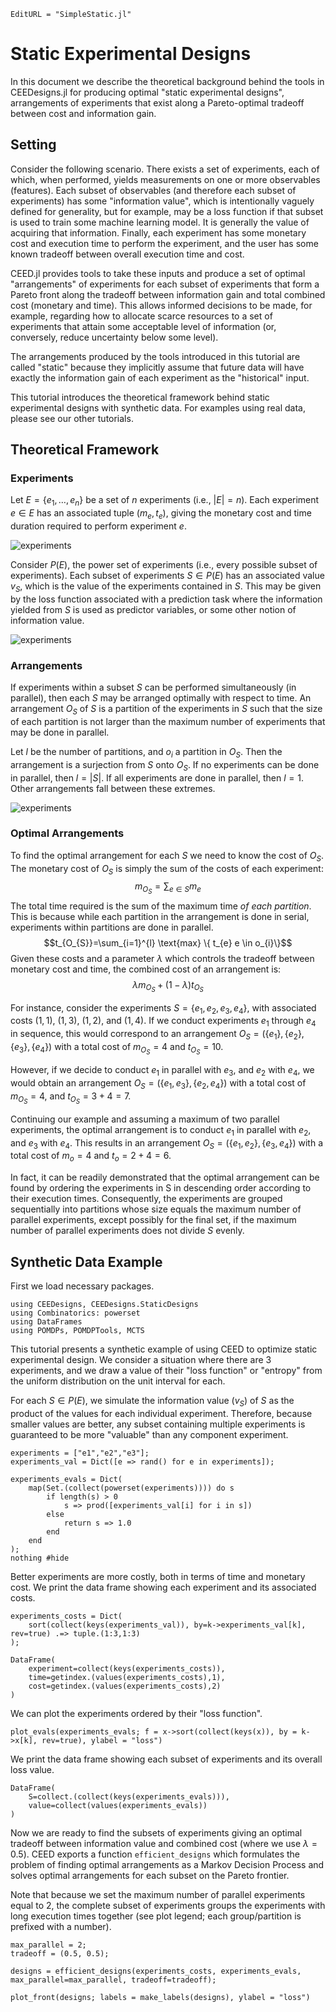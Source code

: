 ```@meta
EditURL = "SimpleStatic.jl"
```

# Static Experimental Designs

In this document we describe the theoretical background behind the tools in CEEDesigns.jl for producing optimal "static experimental designs",
arrangements of experiments that exist along a Pareto-optimal tradeoff between cost and information gain.

## Setting

Consider the following scenario. There exists a set of experiments, each of which, when performed, yields
measurements on one or more observables (features). Each subset of observables (and therefore each subset of experiments)
has some "information value", which is intentionally vaguely defined for generality, but for example, may be
a loss function if that subset is used  to train some machine learning model. It is generally the value of acquiring that information.
Finally, each experiment has some monetary cost and execution time to perform the experiment, and
the user has some known tradeoff between overall execution time and cost.

CEED.jl provides tools to take these inputs and produce a set of optimal "arrangements" of experiments for each
subset of experiments that form a Pareto front along the tradeoff between information gain and total combined cost
(monetary and time). This allows informed decisions to be made, for example, regarding how to allocate scarce
resources to a set of experiments that attain some acceptable level of information (or, conversely, reduce
uncertainty below some level).

The arrangements produced by the tools introduced in this tutorial are called "static" because they implicitly
assume that future data will have exactly the information gain of each experiment as the "historical" input.

This tutorial introduces the theoretical framework behind static experimental designs with synthetic data.
For examples using real data, please see our other tutorials.

## Theoretical Framework

### Experiments

Let $E = \{ e_1, \ldots, e_n\}$ be a set of $n$ experiments (i.e., $|E|=n$). Each experiment $e \in E$ has an
associated tuple $(m_{e},t_{e})$, giving the monetary cost and time duration required to perform experiment $e$.

![experiments](assets/static_experiments.png)

Consider $P(E)$, the power set of experiments (i.e., every possible subset of experiments). Each subset of
experiments $S\in P(E)$ has an associated value $v_{S}$, which is the value of the experiments contained in $S$.
This may be given by the loss function associated with a prediction task where the information yielded from $S$
is used as predictor variables, or some other notion of information value.

![experiments](assets/static_powerset.png)

### Arrangements

If experiments within a subset $S$ can be performed simultaneously (in parallel), then each $S$ may be arranged
optimally with respect to time. An arrangement $O_{S}$ of $S$ is a partition of the experiments in $S$ such that
the size of each partition is not larger than the maximum number of experiments that may be done in parallel.

Let $l$ be the number of partitions, and $o_{i}$ a partition in $O_{S}$. Then the arrangement is a surjection from $S$
onto $O_{S}$. If no experiments can be done in parallel, then $l=|S|$. If all experiments are done in parallel, then
$l=1$. Other arrangements fall between these extremes.

![experiments](assets/static_arrangement.png)

### Optimal Arrangements

To find the optimal arrangement for each $S$ we need to know the cost of $O_{S}$. The monetary cost of $O_{S}$ is simply
the sum of the costs of each experiment:
$$m_{O_{S}}=\sum_{e\in S} m_{e}$$
The total time required is the sum of the maximum time *of each partition*. This is because while each partition in the
arrangement is done in serial, experiments within partitions are done in parallel.
$$t_{O_{S}}=\sum_{i=1}^{l} \text{max} \{ t_{e} e \in o_{i}\}$$
Given these costs and a parameter $\lambda$ which controls the tradeoff between monetary cost and time, the combined
cost of an arrangement is:
$$\lambda m_{O_{S}} + (1-\lambda) t_{O_{S}}$$

For instance, consider the experiments $S = \{e_{1},e_{2},e_{3},e_{4}\}$, with associated costs $(1, 1)$, $(1, 3)$, $(1, 2)$, and $(1, 4)$.
If we conduct experiments $e_1$ through $e_4$ in sequence, this would correspond to an arrangement
$O_{S} = (\{ e_1 \}, \{ e_2 \}, \{ e_3 \}, \{ e_4 \})$ with a total cost of $m_{O_{S}} = 4$ and $t_{O_{S}} = 10$.

However, if we decide to conduct $e_1$ in parallel with $e_3$, and $e_2$ with $e_4$, we would obtain an arrangement
$O_{S} = (\{ e_1, e_3 \}, \{ e_2, e_4 \})$ with a total cost of $m_{O_{S}} = 4$, and $t_{O_{S}} = 3 + 4 = 7$.

Continuing our example and assuming a maximum of two parallel experiments, the optimal arrangement is to conduct
$e_1$ in parallel with $e_2$, and $e_3$ with $e_4$. This results in an arrangement $O_{S} = (\{ e_1, e_2 \}, \{ e_3, e_4 \})$ with a total cost of $m_o = 4$ and $t_o = 2 + 4 = 6$.

In fact, it can be readily demonstrated that the optimal arrangement can be found by ordering the experiments in
S in descending order according to their execution times. Consequently, the experiments are grouped sequentially
into partitions whose size equals the maximum number of parallel experiments, except possibly for the final set,
if the maximum number of parallel experiments does not divide $S$ evenly.

## Synthetic Data Example

First we load necessary packages.

````@example SimpleStatic
using CEEDesigns, CEEDesigns.StaticDesigns
using Combinatorics: powerset
using DataFrames
using POMDPs, POMDPTools, MCTS
````

This tutorial presents a synthetic example of using CEED to optimize static experimental design.
We consider a situation where there are 3 experiments, and we draw a value of their "loss function"
or "entropy" from the uniform distribution on the unit interval for each.

For each $S\in P(E)$, we simulate the information value ($v_{S}$) of $S$ as the product of
the values for each individual experiment.
Therefore, because smaller values are better, any subset containing multiple experiments is guaranteed to be
more "valuable" than any component experiment.

````@example SimpleStatic
experiments = ["e1","e2","e3"];
experiments_val = Dict([e => rand() for e in experiments]);

experiments_evals = Dict(
    map(Set.(collect(powerset(experiments)))) do s
        if length(s) > 0
            s => prod([experiments_val[i] for i in s])
        else
            return s => 1.0
        end
    end
);
nothing #hide
````

Better experiments are more costly, both in terms of time and monetary cost. We print
the data frame showing each experiment and its associated costs.

````@example SimpleStatic
experiments_costs = Dict(
    sort(collect(keys(experiments_val)), by=k->experiments_val[k], rev=true) .=> tuple.(1:3,1:3)
);

DataFrame(
    experiment=collect(keys(experiments_costs)),
    time=getindex.(values(experiments_costs),1),
    cost=getindex.(values(experiments_costs),2)
)
````

We can plot the experiments ordered by their "loss function".

````@example SimpleStatic
plot_evals(experiments_evals; f = x->sort(collect(keys(x)), by = k->x[k], rev=true), ylabel = "loss")
````

We print the data frame showing each subset of experiments and its overall loss value.

````@example SimpleStatic
DataFrame(
    S=collect.(collect(keys(experiments_evals))),
    value=collect(values(experiments_evals))
)
````

Now we are ready to find the subsets of experiments giving an optimal tradeoff between information
value and combined cost (where we use $\lambda=0.5$). CEED exports a function `efficient_designs`
which formulates the problem of finding optimal arrangements as a Markov Decision Process and solves
optimal arrangements for each subset on the Pareto frontier.

Note that because we set the maximum number of parallel experiments equal to 2, the complete subset
of experiments groups the experiments with long execution times together (see plot legend; each group/partition is
prefixed with a number).

````@example SimpleStatic
max_parallel = 2;
tradeoff = (0.5, 0.5);

designs = efficient_designs(experiments_costs, experiments_evals, max_parallel=max_parallel, tradeoff=tradeoff);

plot_front(designs; labels = make_labels(designs), ylabel = "loss")
````

